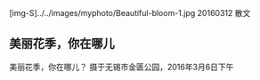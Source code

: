 [img-S]../../images/myphoto/Beautiful-bloom-1.jpg
20160312
散文

## 美丽花季，你在哪儿

美丽花季，你在哪儿？
摄于无锡市金匮公园，2016年3月6日下午
